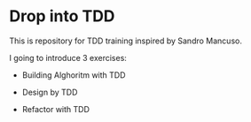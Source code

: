 Drop into TDD
=============

This is repository for TDD training inspired by Sandro Mancuso.

I going to introduce 3 exercises:

* Building Alghoritm with TDD

* Design by TDD

* Refactor with TDD
